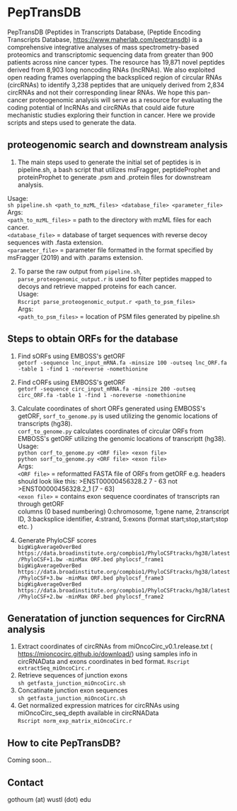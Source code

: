 # PepTransDB
PepTransDB (Peptides in Transcripts Database, (Peptide Encoding Transcripts Database, https://www.maherlab.com/peptransdb) is a comprehensive integrative analyses of mass spectrometry-based proteomics and transcriptomic sequencing data from greater than 900 patients across nine cancer types. The resource has 19,871 novel peptides derived from 8,903 long noncoding RNAs (lncRNAs). We also exploited open reading frames overlapping the backspliced region of circular RNAs (circRNAs) to identify 3,238 peptides that are uniquely derived from 2,834 circRNAs and not their corresponding linear RNAs. We hope this pan-cancer proteogenomic analysis will serve as a resource for evaluating the coding potential of lncRNAs and circRNAs that could aide future mechanistic studies exploring their function in cancer. Here we provide scripts and steps used to generate the data.  


## proteogenomic search and downstream analysis
1. The main steps used to generate the initial set of peptides is in  pipeline.sh, a bash script that utilizes msFragger, peptideProphet and proteinProphet to generate .psm and .protein files for downstream analysis.   
 
Usage:   
```sh pipeline.sh <path_to_mzML_files> <database_file> <parameter_file>```  
Args:   
```<path_to_mzML_files>``` = path to the directory with mzML files for each cancer.  
```<database_file>``` = database of target sequences with reverse decoy sequences with .fasta extension.  
```<parameter_file>``` = parameter file formatted in the format specified by msFragger (2019) and with .params extension.  

2. To parse the raw output from ```pipeline.sh```, ```parse_proteogenomic_output.r``` is used to filter peptides mapped to decoys and retrieve mapped proteins for each cancer.   
Usage:  
```Rscript parse_proteogenomic_output.r <path_to_psm_files>```  
Args:  
```<path_to_psm_files>``` = location of PSM files generated by pipeline.sh  


## Steps to obtain ORFs for the database  
1. Find sORFs using EMBOSS's getORF  
```getorf -sequence lnc_input_mRNA.fa -minsize 100 -outseq lnc_ORF.fa -table 1 -find 1 -noreverse -nomethionine```  
2. Find cORFs using EMBOSS's getORF  
```getorf -sequence circ_input_mRNA.fa -minsize 200 -outseq circ_ORF.fa -table 1 -find 1 -noreverse -nomethionine```  
2. Calculate coordinates of short ORFs generated using EMBOSS's getORF, ```sorf_to_genome.py``` is used utilizing the genomic locations of transcripts (hg38).  
```corf_to_genome.py``` calculates coordinates of circular ORFs from EMBOSS's getORF utilizing the genomic locations of transcriptt (hg38).  
Usage:  
```python corf_to_genome.py <ORF file> <exon file>```  
```python sorf_to_genome.py <ORF file> <exon file>```  
Args:  
```<ORF file>``` = reformatted FASTA file of ORFs from getORF e.g. headers should look like this: >ENST00000456328.2 7 - 63 not >ENST00000456328.2_1 [7 - 63]  
```<exon file>``` = contains exon sequence coordinates of transcripts ran through getORF  
columns (0 based numbering) 0:chromosome, 1:gene name, 2:transcript ID, 3:backsplice identifier, 4:strand, 5:exons (format start;stop,start;stop etc. )  

3. Generate PhyloCSF scores  
```bigWigAverageOverBed https://data.broadinstitute.org/compbio1/PhyloCSFtracks/hg38/latest/PhyloCSF+1.bw -minMax ORF.bed phylocsf_frame1```  
```bigWigAverageOverBed https://data.broadinstitute.org/compbio1/PhyloCSFtracks/hg38/latest/PhyloCSF+3.bw -minMax ORF.bed phylocsf_frame3```  
```bigWigAverageOverBed https://data.broadinstitute.org/compbio1/PhyloCSFtracks/hg38/latest/PhyloCSF+2.bw -minMax ORF.bed phylocsf_frame2```  


## Generatation of junction sequences for CircRNA analysis  
1. Extract coordinates of circRNAs from miOncoCirc_v0.1.release.txt ( https://mioncocirc.github.io/download/) using samples info in circRNAData and exons coordinates in bed format. 
```Rscript extractSeq_miOncoCirc.r```  
2. Retrieve sequences of junction exons  
```sh getfasta_junction_miOncoCirc.sh```  
3. Concatinate junction exon sequences  
```sh getfasta_junction_miOncoCirc.sh```  
4. Get normalized expression matrices for circRNAs using miOncoCirc_seq_depth available in circRNAData  
```Rscript norm_exp_matrix_miOncoCirc.r```  
 
## How to cite PepTransDB?  
Coming soon...  

## Contact  
gothoum (at) wustl (dot) edu  
